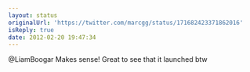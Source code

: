 ```yaml
---
layout: status
originalUrl: 'https://twitter.com/marcgg/status/171682423371862016'
isReply: true
date: 2012-02-20 19:47:34
---
```


@LiamBoogar Makes sense! Great to see that it launched btw
